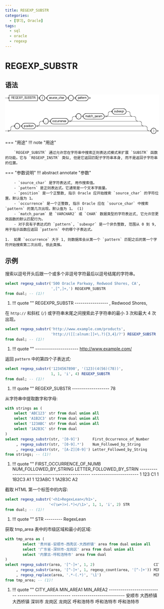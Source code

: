 ```yaml
---
title: REGEXP_SUBSTR
categories:
  - [学习, Oracle]
tags:
  - sql
  - oracle
  - regexp
---
```


# REGEXP_SUBSTR

## 语法

![REGEXP_SUBSTR 函数语法](./assets/regexp_substr.gif)

=== "用途"
    !!! note "用途"

        `REGEXP_SUBSTR` 通过允许您在字符串中搜索正则表达式模式来扩展 `SUBSTR` 函数的功能。它与 `REGEXP_INSTR` 类似, 但是它返回匹配子字符串本身, 而不是返回子字符串的位置。

=== "参数说明"
    !!! abstract annotate "参数"

        - `source_char` 是字符表达式, 用作搜索值。
        - `pattern` 是正则表达式。它通常是一个文本字面量。
        - `position` 是一个正整数, 指示 Oracle 应开始搜索 `source_char` 的字符位置。默认值为 1。
        - `occurrence` 是一个正整数, 指示 Oracle 应在 `source_char` 中搜索 `pattern` 的第几次出现。默认值为 1。 (1)
        - `match_param` 是 `VARCHAR2` 或 `CHAR` 数据类型的字符表达式, 它允许您更改函数的默认匹配行为。
        - 对于具有子表达式的 `pattern`, `subexpr` 是一个非负整数, 范围从 0 到 9, 用于指示函数应返回 `pattern` 中的哪个子表达式。
      
    1.  如果 `occurrence` 大于 1, 则数据库会从第一个 `pattern` 匹配之后的第一个字符开始搜索第二次出现, 依此类推。



## 示例 

搜索以逗号开头后跟一个或多个非逗号字符最后以逗号结尾的字符串。

```sql
select regexp_substr('500 Oracle Parkway, Redwood Shores, CA',
                     ',[^,]+,') REGEXPR_SUBSTR
from dual; -- (1)!
```

1.  !!! quote ""
        REGEXPR_SUBSTR
        -----------------
        , Redwood Shores,



在 `http://` 和斜杠 (`/`) 或字符串末尾之间搜索此子字符串的最小 3 次和最大 4 次出现。

```sql
select regexp_substr('http://www.example.com/products',
                     'http://([[:alnum:]]+\.?){3,4}/?') REGEXP_SUBSTR
from dual; -- (1)!
```

1.  !!! quote ""
        ----------------------
        http://www.example.com/



返回 `pattern` 中的第四个子表达式:

```sql 
select regexp_substr('1234567890', '(123)(4(56)(78))',
                     1, 1, 'i', 4) REGEXP_SUBSTR
from dual; -- (1)!
```

1.  !!! quote ""
        REGEXP_SUBSTR
        -------------------
        78



从字符串中提取数字和字母:

```sql
with strings as (
    select 'ABC123' str from dual union all
    select 'A1B2C3' str from dual union all
    select '123ABC' str from dual union all
    select '1A2B3C' str from dual   
)
select regexp_substr(str, '[0-9]')      First_Occurrence_of_Number
     , regexp_substr(str, '[0-9].*')    Num_Followed_by_String
     , regexp_substr(str, '[A-Z][0-9]') Letter_Followed_by_String
from strings; -- (1)!
```

1.  !!! quote ""
        FIRST_OCCURRENCE_OF_NUMB NUM_FOLLOWED_BY_STRING   LETTER_FOLLOWED_BY_STRIN
        ------------------------ ------------------------ ------------------------
        1			                      123			                   C1
        1			                      1B2C3			                   A1
        1			                      123ABC
        1			                      1A2B3C 		                   A2



截取 HTML 第一个标签中的内容:

```sql
select regexp_substr('<h1>RegexLean</h1>',
                    '<(\w+)>(.*)</\1>', 1, 1, 'i', 2) STR
from dual; -- (1)!
```

1.  !!! quote ""
        STR
        ---------
        RegexLean



获取 tmp_area 表中的市级区域和最小的区域:

```sql
with tmp_area as (
        select '贵州省-安顺市-西秀区-大西桥镇' area from dual union all 
        select '广东省-深圳市-龙岗区' area from dual union all 
        select '内蒙古-呼和浩特市' area from dual
)
select regexp_substr(area, '[^-]+', 1, 2)                           CITY_AREA
     , regexp_substr(area, '[^-]+', 1, regexp_count(area, '[^-]+')) MIN_AREA1
     , regexp_replace(area, '.*-(.*)', '\1')                        MIN_AREA2
from tmp_area; -- (1)!
```

1.  !!! quote ""
        CITY_AREA                   MIN_AREA1                   MIN_AREA2
        --------------------------- --------------------------- ---------------------------
        安顺市                       大西桥镇                     大西桥镇
        深圳市                       龙岗区                       龙岗区
        呼和浩特市                   呼和浩特市                    呼和浩特市